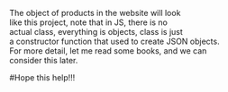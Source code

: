 The object of products in the website will look  
like this project, note that in JS, there is no  
actual class, everything is objects, class is just  
a constructor function that used to create JSON objects.  
For more detail, let me read some books, and we can  
consider this later.  

#Hope this help!!!
